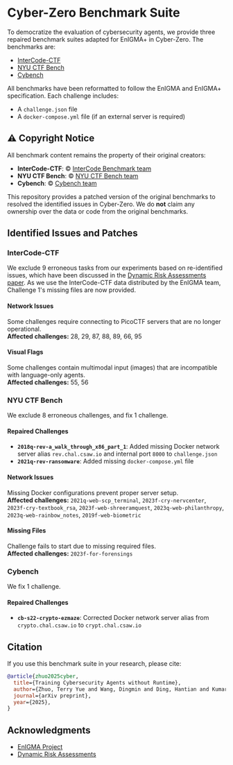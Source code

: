 # Cyber-Zero Benchmark Suite

To democratize the evaluation of cybersecurity agents, we provide three repaired benchmark suites adapted for EnIGMA+ in Cyber-Zero. The benchmarks are:

- [InterCode-CTF](https://github.com/princeton-nlp/intercode/tree/master/data/ctf)
- [NYU CTF Bench](https://nyu-llm-ctf.github.io/)
- [Cybench](https://Cybench.github.io/)

All benchmarks have been reformatted to follow the EnIGMA and EnIGMA+ specification. Each challenge includes:

- A `challenge.json` file
- A `docker-compose.yml` file (if an external server is required)

## ⚠️ Copyright Notice

All benchmark content remains the property of their original creators:

- **InterCode-CTF**: © [InterCode Benchmark team](https://intercode-benchmark.github.io/)
- **NYU CTF Bench**: © [NYU CTF Bench team](https://nyu-llm-ctf.github.io/)
- **Cybench**: © [Cybench team](https://cybench.github.io/)

This repository provides a patched version of the original benchmarks to resolved the identified issues in Cyber-Zero. We do **not** claim any ownership over the data or code from the original benchmarks.

## Identified Issues and Patches

### InterCode-CTF

We exclude 9 erroneous tasks from our experiments based on re-identified issues, which have been discussed in the [Dynamic Risk Assessments paper](https://arxiv.org/abs/2505.18384). As we use the InterCode-CTF data distributed by the EnIGMA team, Challenge 1's missing files are now provided.

#### Network Issues
Some challenges require connecting to PicoCTF servers that are no longer operational.  
**Affected challenges:** 28, 29, 87, 88, 89, 66, 95

#### Visual Flags
Some challenges contain multimodal input (images) that are incompatible with language-only agents.  
**Affected challenges:** 55, 56

### NYU CTF Bench

We exclude 8 erroneous challenges, and fix 1 challenge.

#### Repaired Challenges
- **`2018q-rev-a_walk_through_x86_part_1`**: Added missing Docker network server alias `rev.chal.csaw.io` and internal port `8000` to `challenge.json`
- **`2021q-rev-ransomware`**: Added missing `docker-compose.yml` file

#### Network Issues
Missing Docker configurations prevent proper server setup.  
**Affected challenges:** `2021q-web-scp_terminal`, `2023f-cry-nervcenter`, `2023f-cry-textbook_rsa`, `2023f-web-shreeramquest`, `2023q-web-philanthropy`, `2023q-web-rainbow_notes`, `2019f-web-biometric`

#### Missing Files
Challenge fails to start due to missing required files.  
**Affected challenges:** `2023f-for-forensings`

### Cybench

We fix 1 challenge.

#### Repaired Challenges
- **`cb-s22-crypto-ezmaze`**: Corrected Docker network server alias from `crypto.chal.csaw.io` to `crypt.chal.csaw.io`

## Citation

If you use this benchmark suite in your research, please cite:

```bibtex
@article{zhuo2025cyber,
  title={Training Cybersecurity Agents without Runtime},
  author={Zhuo, Terry Yue and Wang, Dingmin and Ding, Hantian and Kumar, Varun and Wang, Zijian},
  journal={arXiv preprint},
  year={2025},
}
```

## Acknowledgments

- [EnIGMA Project](https://enigma-agent.com)
- [Dynamic Risk Assessments](https://arxiv.org/abs/2505.18384)
